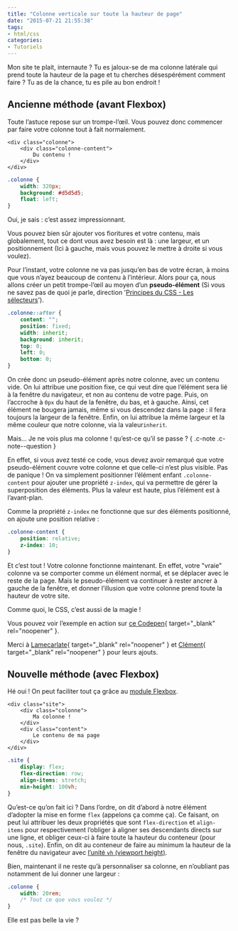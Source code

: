 ```yaml
---
title: "Colonne verticale sur toute la hauteur de page"
date: "2015-07-21 21:55:38"
tags:
- html/css
categories:
- Tutoriels
---
```


Mon site te plait, internaute ? Tu es jaloux-se de ma colonne latérale qui prend toute la hauteur de la page et tu cherches désespérément comment faire ? Tu as de la chance, tu es pile au bon endroit !

## Ancienne méthode (avant Flexbox)

Toute l’astuce repose sur un trompe-l’œil. Vous pouvez donc commencer par faire votre colonne tout à fait normalement.

```markup
<div class="colonne">
	<div class="colonne-content">
		Du contenu !
	</div>
</div>
```

```css
.colonne {
	width: 320px;
	background: #d5d5d5;
	float: left;
}
```

Oui, je sais : c’est assez impressionnant.

Vous pouvez bien sûr ajouter vos fioritures et votre contenu, mais globalement, tout ce dont vous avez besoin est là : une largeur, et un positionnement (Ici à gauche, mais vous pouvez le mettre à droite si vous voulez).

Pour l’instant, votre colonne ne va pas jusqu’en bas de votre écran, à moins que vous n’ayez beaucoup de contenu à l’intérieur. Alors pour ça, nous allons créer un petit trompe-l’œil au moyen d’un **pseudo-élément** (Si vous ne savez pas de quoi je parle, direction '[Principes du CSS - Les sélecteurs](https://www.emmanuelbeziat.com/blog/principes-du-css-les-selecteurs-partie1-css2/)').

```css
.colonne::after {
	content: "";
	position: fixed;
	width: inherit;
	background: inherit;
	top: 0;
	left: 0;
	bottom: 0;
}
```

On crée donc un pseudo-élément après notre colonne, avec un contenu vide. On lui attribue une position fixe, ce qui veut dire que l’élément sera lié à la fenêtre du navigateur, et non au contenu de votre page. Puis, on l’accroche à `0px` du haut de la fenêtre, du bas, et à gauche. Ainsi, cet élément ne bougera jamais, même si vous descendez dans la page : il fera toujours la largeur de la fenêtre. Enfin, on lui attribue la même largeur et la même couleur que notre colonne, via la valeur`inherit`.

Mais… Je ne vois plus ma colonne ! qu’est-ce qu’il se passe ? { .c-note .c-note--question }

En effet, si vous avez testé ce code, vous devez avoir remarqué que votre pseudo-élément couvre votre colonne et que celle-ci n’est plus visible. Pas de panique ! On va simplement positionner l’élément enfant `.colonne-content` pour ajouter une propriété `z-index`, qui va permettre de gérer la superposition des éléments. Plus la valeur est haute, plus l’élément est à l’avant-plan.

Comme la propriété `z-index` ne fonctionne que sur des éléments positionné, on ajoute une position relative :

```css
.colonne-content {
	position: relative;
	z-index: 10;
}
```

Et c’est tout ! Votre colonne fonctionne maintenant. En effet, votre "vraie" colonne va se comporter comme un élément normal, et se déplacer avec le reste de la page. Mais le pseudo-élément va continuer à rester ancrer à gauche de la fenêtre, et donner l’illusion que votre colonne prend toute la hauteur de votre site.

Comme quoi, le CSS, c’est aussi de la magie !

Vous pouvez voir l’exemple en action sur [ce Codepen](http://codepen.io/EmmanuelB/pen/zGMxEN){ target="_blank" rel="noopener" }.

Merci à [Lamecarlate](http://lamecarlate.net/){ target="_blank" rel="noopener" } et [Clément](http://clement-galidie.fr/){ target="_blank" rel="noopener" } pour leurs ajouts.

## Nouvelle méthode (avec Flexbox)

Hé oui ! On peut faciliter tout ça grâce au [module Flexbox](https://developer.mozilla.org/fr/docs/Web/CSS/Disposition_des_bo%C3%AEtes_flexibles_CSS/Utilisation_des_flexbox_en_CSS).

```markup
<div class="site">
	<div class="colonne">
		Ma colonne !
	</div>
	<div class="content">
		Le contenu de ma page
	</div>
</div>
```

```css
.site {
	display: flex;
	flex-direction: row;
	align-items: stretch;
	min-height: 100vh;
}
```

Qu’est-ce qu’on fait ici ? Dans l’ordre, on dit d’abord à notre élément d’adopter la mise en forme `flex` (appelons ça comme ça). Ce faisant, on peut lui attribuer les deux propriétés que sont `flex-direction` et `align-items` pour respectivement l’obliger à aligner ses descendants directs sur une ligne, et obliger ceux-ci à faire toute la hauteur du conteneur (pour nous, `.site`).
Enfin, on dit au conteneur de faire au minimum la hauteur de la fenêtre du navigateur avec [l’unité `vh` (viewport height)](https://developer.mozilla.org/fr/docs/Web/CSS/length).

Bien, maintenant il ne reste qu’à personnaliser sa colonne, en n’oubliant pas notamment de lui donner une largeur :

```css
.colonne {
	width: 20rem;
	/* Tout ce que vous voulez */
}
```

Elle est pas belle la vie ?
